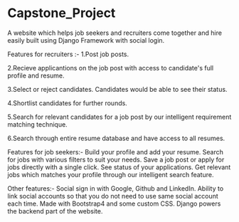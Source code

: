 # Capstone_Project

A website which helps job seekers and recruiters come together and hire easily built using Django Framework with social login.

Features for recruiters :-
  1.Post job posts.
  
  2.Recieve applicantions on the job post with access to candidate's full profile and resume.
  
  3.Select or reject candidates. Candidates would be able to see their status.
  
  4.Shortlist candidates for further rounds.
  
  5.Search for relevant candidates for a job post by our intelligent requirement matching technique.
  
  6.Search through entire resume database and have access to all resumes.
  
Features for job seekers:-
  Build your profile and add your resume.
  Search for jobs with various filters to suit your needs.
  Save a job post or apply for jobs directly with a single click.
  See status of your applications.
  Get relevant jobs which matches your profile through our intelligent search feature.
  
Other features:-
  Social sign in with Google, Github and LinkedIn.
  Ability to link social accounts so that you do not need to use same social account each time.
  Made with Bootstrap4 and some custom CSS.
  Django powers the backend part of the website.
